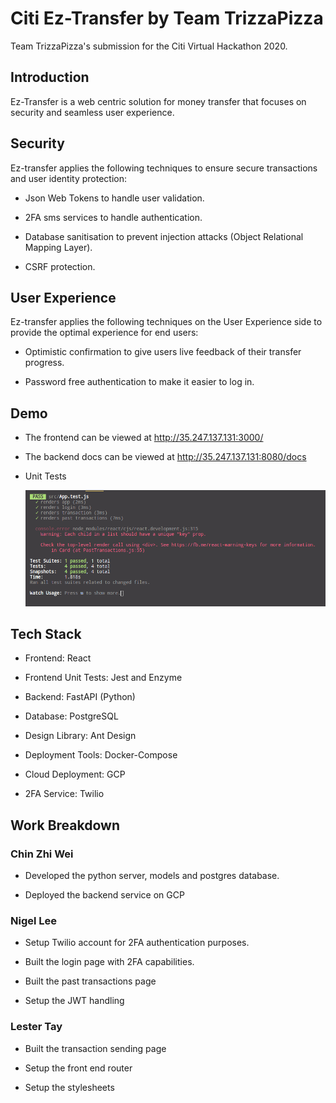 # Citi Ez-Transfer by Team TrizzaPizza

Team TrizzaPizza's submission for the Citi Virtual Hackathon 2020.

## Introduction

Ez-Transfer is a web centric solution for money transfer that focuses on security and seamless user experience.

## Security

Ez-transfer applies the following techniques to ensure secure transactions and user identity protection:

-   Json Web Tokens to handle user validation.

-   2FA sms services to handle authentication.

-   Database sanitisation to prevent injection attacks (Object Relational Mapping Layer).

-   CSRF protection.

## User Experience

Ez-transfer applies the following techniques on the User Experience side to provide the optimal experience for end users:

-   Optimistic confirmation to give users live feedback of their transfer progress.

-   Password free authentication to make it easier to log in.

## Demo

-   The frontend can be viewed at http://35.247.137.131:3000/

-   The backend docs can be viewed at http://35.247.137.131:8080/docs

-   Unit Tests

    ![Unit Tests](./unit_test.png)

## Tech Stack

-   Frontend: React

-   Frontend Unit Tests: Jest and Enzyme

-   Backend: FastAPI (Python)

-   Database: PostgreSQL

-   Design Library: Ant Design

-   Deployment Tools: Docker-Compose

-   Cloud Deployment: GCP

-   2FA Service: Twilio

## Work Breakdown

### Chin Zhi Wei

-   Developed the python server, models and postgres database.

-   Deployed the backend service on GCP

### Nigel Lee

-   Setup Twilio account for 2FA authentication purposes.

-   Built the login page with 2FA capabilities.

-   Built the past transactions page

-   Setup the JWT handling

### Lester Tay

-   Built the transaction sending page

-   Setup the front end router

-   Setup the stylesheets

